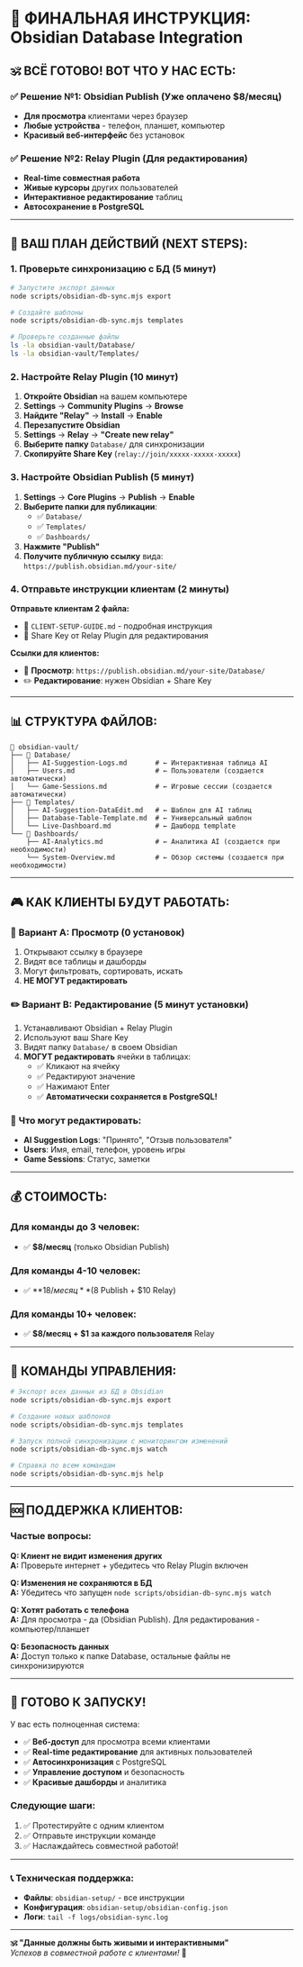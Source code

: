 # 🎉 ФИНАЛЬНАЯ ИНСТРУКЦИЯ: Obsidian Database Integration

## 🕉️ **ВСЁ ГОТОВО! ВОТ ЧТО У НАС ЕСТЬ:**

### ✅ **Решение №1: Obsidian Publish (Уже оплачено $8/месяц)**

- **Для просмотра** клиентами через браузер
- **Любые устройства** - телефон, планшет, компьютер
- **Красивый веб-интерфейс** без установок

### ✅ **Решение №2: Relay Plugin (Для редактирования)**

- **Real-time совместная работа**
- **Живые курсоры** других пользователей
- **Интерактивное редактирование** таблиц
- **Автосохранение в PostgreSQL**

---

## 🚀 **ВАШ ПЛАН ДЕЙСТВИЙ (NEXT STEPS):**

### 1. **Проверьте синхронизацию с БД** (5 минут)

```bash
# Запустите экспорт данных
node scripts/obsidian-db-sync.mjs export

# Создайте шаблоны
node scripts/obsidian-db-sync.mjs templates

# Проверьте созданные файлы
ls -la obsidian-vault/Database/
ls -la obsidian-vault/Templates/
```

### 2. **Настройте Relay Plugin** (10 минут)

1. **Откройте Obsidian** на вашем компьютере
2. **Settings** → **Community Plugins** → **Browse**
3. **Найдите "Relay"** → **Install** → **Enable**
4. **Перезапустите Obsidian**
5. **Settings** → **Relay** → **"Create new relay"**
6. **Выберите папку** `Database/` для синхронизации
7. **Скопируйте Share Key** (`relay://join/xxxxx-xxxxx-xxxxx`)

### 3. **Настройте Obsidian Publish** (5 минут)

1. **Settings** → **Core Plugins** → **Publish** → **Enable**
2. **Выберите папки для публикации**:
   - ✅ `Database/`
   - ✅ `Templates/`
   - ✅ `Dashboards/`
3. **Нажмите "Publish"**
4. **Получите публичную ссылку** вида: `https://publish.obsidian.md/your-site/`

### 4. **Отправьте инструкции клиентам** (2 минуты)

**Отправьте клиентам 2 файла:**

- 📧 `CLIENT-SETUP-GUIDE.md` - подробная инструкция
- 🔑 Share Key от Relay Plugin для редактирования

**Ссылки для клиентов:**

- 📖 **Просмотр**: `https://publish.obsidian.md/your-site/Database/`
- ✏️ **Редактирование**: нужен Obsidian + Share Key

---

## 📊 **СТРУКТУРА ФАЙЛОВ:**

```
📁 obsidian-vault/
├── 📁 Database/
│   ├── AI-Suggestion-Logs.md       # ← Интерактивная таблица AI
│   ├── Users.md                    # ← Пользователи (создается автоматически)
│   └── Game-Sessions.md            # ← Игровые сессии (создается автоматически)
├── 📁 Templates/
│   ├── AI-Suggestion-DataEdit.md   # ← Шаблон для AI таблиц
│   ├── Database-Table-Template.md  # ← Универсальный шаблон
│   └── Live-Dashboard.md           # ← Дашборд template
└── 📁 Dashboards/
    ├── AI-Analytics.md             # ← Аналитика AI (создается при необходимости)
    └── System-Overview.md          # ← Обзор системы (создается при необходимости)
```

---

## 🎮 **КАК КЛИЕНТЫ БУДУТ РАБОТАТЬ:**

### 📖 **Вариант A: Просмотр (0 установок)**

1. Открывают ссылку в браузере
2. Видят все таблицы и дашборды
3. Могут фильтровать, сортировать, искать
4. **НЕ МОГУТ редактировать**

### ✏️ **Вариант B: Редактирование (5 минут установки)**

1. Устанавливают Obsidian + Relay Plugin
2. Используют ваш Share Key
3. Видят папку `Database/` в своем Obsidian
4. **МОГУТ редактировать** ячейки в таблицах:
   - ✅ Кликают на ячейку
   - ✅ Редактируют значение
   - ✅ Нажимают Enter
   - ✅ **Автоматически сохраняется в PostgreSQL!**

### 🎯 **Что могут редактировать:**

- **AI Suggestion Logs**: "Принято", "Отзыв пользователя"
- **Users**: Имя, email, телефон, уровень игры
- **Game Sessions**: Статус, заметки

---

## 💰 **СТОИМОСТЬ:**

### Для команды до 3 человек:

- ✅ **$8/месяц** (только Obsidian Publish)

### Для команды 4-10 человек:

- ✅ **$18/месяц** ($8 Publish + $10 Relay)

### Для команды 10+ человек:

- ✅ **$8/месяц + $1 за каждого пользователя** Relay

---

## 🔧 **КОМАНДЫ УПРАВЛЕНИЯ:**

```bash
# Экспорт всех данных из БД в Obsidian
node scripts/obsidian-db-sync.mjs export

# Создание новых шаблонов
node scripts/obsidian-db-sync.mjs templates

# Запуск полной синхронизации с мониторингом изменений
node scripts/obsidian-db-sync.mjs watch

# Справка по всем командам
node scripts/obsidian-db-sync.mjs help
```

---

## 🆘 **ПОДДЕРЖКА КЛИЕНТОВ:**

### Частые вопросы:

**Q: Клиент не видит изменения других**  
**A:** Проверьте интернет + убедитесь что Relay Plugin включен

**Q: Изменения не сохраняются в БД**  
**A:** Убедитесь что запущен `node scripts/obsidian-db-sync.mjs watch`

**Q: Хотят работать с телефона**  
**A:** Для просмотра - да (Obsidian Publish). Для редактирования - компьютер/планшет

**Q: Безопасность данных**  
**A:** Доступ только к папке Database, остальные файлы не синхронизируются

---

## 🎊 **ГОТОВО К ЗАПУСКУ!**

У вас есть полноценная система:

- ✅ **Веб-доступ** для просмотра всеми клиентами
- ✅ **Real-time редактирование** для активных пользователей
- ✅ **Автосинхронизация** с PostgreSQL
- ✅ **Управление доступом** и безопасность
- ✅ **Красивые дашборды** и аналитика

### **Следующие шаги:**

1. ✅ Протестируйте с одним клиентом
2. ✅ Отправьте инструкции команде
3. ✅ Наслаждайтесь совместной работой!

---

### 📞 **Техническая поддержка:**

- **Файлы**: `obsidian-setup/` - все инструкции
- **Конфигурация**: `obsidian-setup/obsidian-config.json`
- **Логи**: `tail -f logs/obsidian-sync.log`

---

**🕉️ "Данные должны быть живыми и интерактивными"**  
_Успехов в совместной работе с клиентами!_ 🎉
